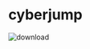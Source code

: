 # cyberjump
![download](https://user-images.githubusercontent.com/57709150/198897847-7c8d3e06-fc1f-42f9-86ec-7ab8cec0659a.png)
